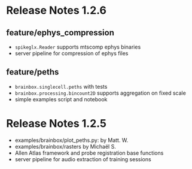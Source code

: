# Release Notes 1.2.6
## feature/ephys_compression
- `spikeglx.Reader` supports mtscomp ephys binaries
- server pipeline for compression of ephys files
## feature/peths
- `brainbox.singlecell.peths` with tests
- `brainbox.processing.bincount2D` supports aggregation on fixed scale
- simple examples script and notebook

# Release Notes 1.2.5
- examples/brainbox/plot_peths.py: by Matt. W.
- examples/brainbox/rasters by Michaël S.
- Allen Atlas framework and probe registration base functions
- server pipeline for audio extraction of training sessions
